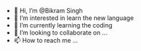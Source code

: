 - 👋 Hi, I’m @Bikram Singh
- 👀 I’m interested in learn the new language 
- 🌱 I’m currently learning the coding
- 💞️ I’m looking to collaborate on ...
- 📫 How to reach me ...

<!---
bicky89/bicky89 is a ✨ special ✨ repository because its `README.md` (this file) appears on your GitHub profile.
You can click the Preview link to take a look at your changes.
--->
